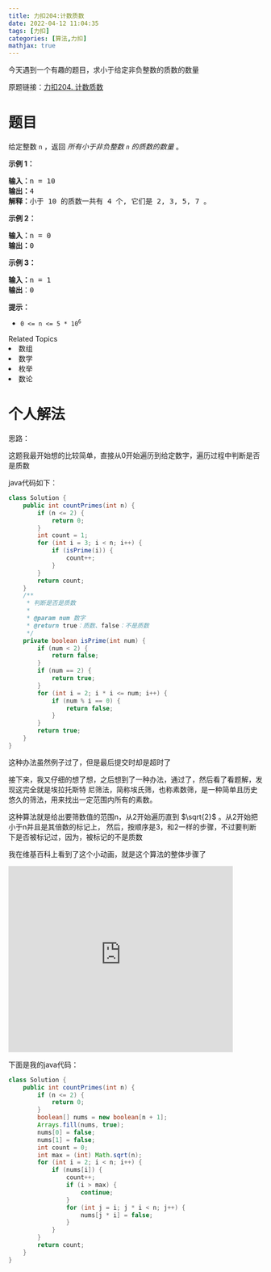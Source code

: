 ```yaml
---
title: 力扣204:计数质数
date: 2022-04-12 11:04:35
tags: [力扣]
categories: [算法,力扣]
mathjax: true
---
```


今天遇到一个有趣的题目，求小于给定非负整数的质数的数量

原题链接：[力扣204. 计数质数](https://leetcode-cn.com/problems/count-primes/)

# 题目

<p>给定整数 <code>n</code> ，返回 <em>所有小于非负整数 <code>n</code> 的质数的数量</em> 。</p>

<p> </p>

<p><strong>示例 1：</strong></p>

<pre>
<strong>输入：</strong>n = 10
<strong>输出：</strong>4
<strong>解释：</strong>小于 10 的质数一共有 4 个, 它们是 2, 3, 5, 7 。
</pre>

<p><strong>示例 2：</strong></p>

<pre>
<strong>输入：</strong>n = 0
<strong>输出：</strong>0
</pre>

<p><strong>示例 3：</strong></p>

<pre>
<strong>输入：</strong>n = 1
<strong>输出</strong>：0
</pre>

<p> </p>

<p><strong>提示：</strong></p>

<ul>
    <li><code>0 <= n <= 5 * 10<sup>6</sup></code></li>
</ul>
<div><div>Related Topics</div><div><li>数组</li><li>数学</li><li>枚举</li><li>数论</li></div></div>

# 个人解法

思路：

这题我最开始想的比较简单，直接从0开始遍历到给定数字，遍历过程中判断是否是质数

java代码如下：

```java
class Solution {
    public int countPrimes(int n) {
        if (n <= 2) {
            return 0;
        }
        int count = 1;
        for (int i = 3; i < n; i++) {
            if (isPrime(i)) {
                count++;
            }
        }
        return count;
    }
    /**
     * 判断是否是质数
     *
     * @param num 数字
     * @return true：质数、false：不是质数
     */
    private boolean isPrime(int num) {
        if (num < 2) {
            return false;
        }
        if (num == 2) {
            return true;
        }
        for (int i = 2; i * i <= num; i++) {
            if (num % i == 0) {
                return false;
            }
        }
        return true;
    }
}
```

这种办法虽然例子过了，但是最后提交时却是超时了

接下来，我又仔细的想了想，之后想到了一种办法，通过了，然后看了看题解，发现这完全就是埃拉托斯特
尼筛法，简称埃氏筛，也称素数筛，是一种简单且历史悠久的筛法，用来找出一定范围内所有的素数。

这种算法就是给出要筛数值的范围n，从2开始遍历直到  $\sqrt{2}$ 。从2开始把小于n并且是其倍数的标记上，
然后，按顺序是3，和2一样的步骤，不过要判断下是否被标记过，因为，被标记的不是质数

我在维基百科上看到了这个小动画，就是这个算法的整体步骤了

<iframe frameborder=0 border=0 height=369 width=445 src="https://img.huangge1199.cn/blog/leetcode204/Sieve_of_Eratosthenes_animation.gif"></iframe>

下面是我的java代码：

```java
class Solution {
    public int countPrimes(int n) {
        if (n <= 2) {
            return 0;
        }
        boolean[] nums = new boolean[n + 1];
        Arrays.fill(nums, true);
        nums[0] = false;
        nums[1] = false;
        int count = 0;
        int max = (int) Math.sqrt(n);
        for (int i = 2; i < n; i++) {
            if (nums[i]) {
                count++;
                if (i > max) {
                    continue;
                }
                for (int j = i; j * i < n; j++) {
                    nums[j * i] = false;
                }
            }
        }
        return count;
    }
}
```
